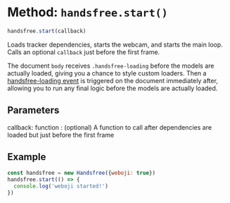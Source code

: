 # Method: `handsfree.start()`

```js
handsfree.start(callback)
```

Loads tracker dependencies, starts the webcam, and starts the main loop. Calls an optional `callback` just before the first frame.

The document `body` receives `.handsfree-loading` before the models are actually loaded, giving you a chance to style custom loaders. Then a [handsfree-loading event](/ref/event/handsfree-loading/) is triggered on the document immediately after, allowing you to run any final logic before the models are actually loaded.

## Parameters

callback: function
: (optional) A function to call after dependencies are loaded but just before the first frame

## Example

```js
const handsfree = new Handsfree({weboji: true})
handsfree.start(() => {
  console.log('weboji started!')
})
```